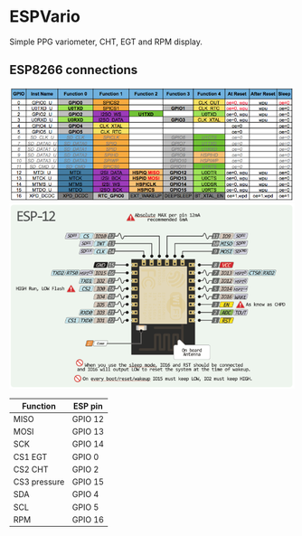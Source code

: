 # ESPVario
Simple PPG variometer, CHT, EGT and RPM display.

## ESP8266 connections

![ESP pinout](img/pin_functions.png)
![ESP pinout](img/esp12e-pinout.png)

| Function | ESP pin | 
| ------ | ------ |
| MISO  | GPIO 12 |
| MOSI  | GPIO 13 |
| SCK | GPIO 14 |
| CS1 EGT | GPIO 0  |
| CS2 CHT | GPIO 2  |
| CS3 pressure| GPIO 15 |
| SDA | GPIO 4 |
| SCL | GPIO 5 |
| RPM | GPIO 16 |
